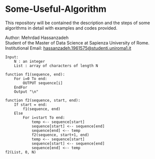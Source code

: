 # Some-Useful-Algorithm
This repository will be contained the description and the steps of some algorithms in detail with examples and codes provided.

Author: Mehrdad Hassanzadeh<br/>
Student of the Master of Data Science at Sapienza University of Rome.<br/>
Institutional Email: hassanzadeh.1961575@studenti.uniroma1.it<br/>

```
Input: 
    N : an integer 
    List : array of characters of length N
    
function f1(sequence, end): 
    For i=0 To end:
        OUTPUT sequence[i]
    EndFor
    Output "\n"
    
function f2(sequence, start, end): 
    If start = end: 
        f1(sequence, end)
    Else
        For i=start To end: 
            temp <-- sequence[start]
            sequence[start] <-- sequence[end]
            sequence[end] <-- temp
            f2(sequence, start+1, end)
            temp <-- sequence[start]
            sequence[start] <-- sequence[end]
            sequence[end] <-- temp
f2(List, 0, N)            
```
